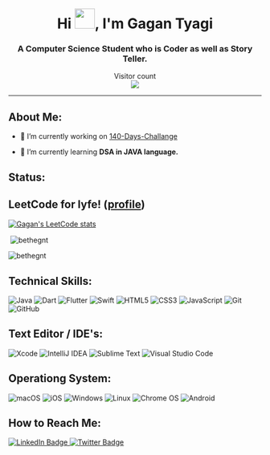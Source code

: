 <h1 align="center">Hi <img src="https://user-images.githubusercontent.com/106432362/194119684-923ebb8f-23ca-4352-9d08-563d4e09a7d4.gif" width="40"/>, I'm Gagan Tyagi</h1>

<h3 align="center">A Computer Science Student who is Coder as well as Story Teller.</h3>




<div align="center">
<!-- <img src="https://gpvc.arturio.dev/Bethegnt" alt="Profile views"/>  -->
  <!-- <img src="https://raw.githubusercontent.com/Bethegnt/profile-activity-generator/master/demo.png" />. -->
</div>

<p align="center"> 
  Visitor count<br>
  <img src="https://profile-counter.glitch.me/bethegnt/count.svg" />
</p>




---

## About Me:
- 🔭 I’m currently working on [140-Days-Challange](https://github.com/Bethegnt/140-Days-Challenge)

- 🌱 I’m currently learning **DSA in JAVA language.**


## Status: 

## LeetCode for lyfe! ([profile](https://leetcode.com/Bethegnt))
[![Gagan's LeetCode stats](https://leetcode-stats-six.vercel.app/api?username=Bethegnt)](https://github.com/KnlnKS/leetcode-stats)

<p>&nbsp;<img align="Center" src="https://github-readme-stats.vercel.app/api?username=bethegnt&show_icons=true&locale=en" alt="bethegnt" /></p>

<p><img align="Center" src="https://github-readme-streak-stats.herokuapp.com/?user=bethegnt&" alt="bethegnt" /></p>

<!-- <p><img align="centre" src="https://github-readme-stats.vercel.app/api/top-langs?username=bethegnt&show_icons=true&locale=en&layout=compact" alt="bethegnt" /></p> -->





<!-- ![BETHEGNT GitHub stats](https://github-readme-stats.vercel.app/api?username=BETHEGNT&show_icons=true&theme=radical) -->

## Technical Skills: 


![Java](https://img.shields.io/badge/java-%23ED8B00.svg?style=for-the-badge&logo=java&logoColor=white)
![Dart](https://img.shields.io/badge/dart-%230175C2.svg?style=for-the-badge&logo=dart&logoColor=white)
![Flutter](https://img.shields.io/badge/Flutter-%2302569B.svg?style=for-the-badge&logo=Flutter&logoColor=white)
![Swift](https://img.shields.io/badge/swift-F54A2A?style=for-the-badge&logo=swift&logoColor=white)
![HTML5](https://img.shields.io/badge/html5-%23E34F26.svg?style=for-the-badge&logo=html5&logoColor=white)
![CSS3](https://img.shields.io/badge/css3-%231572B6.svg?style=for-the-badge&logo=css3&logoColor=white)
![JavaScript](https://img.shields.io/badge/javascript-%23323330.svg?style=for-the-badge&logo=javascript&logoColor=%23F7DF1E)
![Git](https://img.shields.io/badge/git-%23F05033.svg?style=for-the-badge&logo=git&logoColor=white)
![GitHub](https://img.shields.io/badge/github-%23121011.svg?style=for-the-badge&logo=github&logoColor=white)





## Text Editor / IDE's:

![Xcode](https://img.shields.io/badge/Xcode-007ACC?style=for-the-badge&logo=Xcode&logoColor=white)
![IntelliJ IDEA](https://img.shields.io/badge/IntelliJIDEA-000000.svg?style=for-the-badge&logo=intellij-idea&logoColor=white)
![Sublime Text](https://img.shields.io/badge/sublime_text-%23575757.svg?style=for-the-badge&logo=sublime-text&logoColor=important)
![Visual Studio Code](https://img.shields.io/badge/Visual%20Studio%20Code-0078d7.svg?style=for-the-badge&logo=visual-studio-code&logoColor=white)


## Operationg System:

![macOS](https://img.shields.io/badge/mac%20os-000000?style=for-the-badge&logo=macos&logoColor=F0F0F0)
![iOS](https://img.shields.io/badge/iOS-000000?style=for-the-badge&logo=ios&logoColor=white)
![Windows](https://img.shields.io/badge/Windows-0078D6?style=for-the-badge&logo=windows&logoColor=white)
![Linux](https://img.shields.io/badge/Linux-FCC624?style=for-the-badge&logo=linux&logoColor=black)
![Chrome OS](https://img.shields.io/badge/chrome%20os-3d89fc?style=for-the-badge&logo=google%20chrome&logoColor=white)
![Android](https://img.shields.io/badge/Android-3DDC84?style=for-the-badge&logo=android&logoColor=white)

## How to Reach Me:

<div id="badges">
  <a href="https://www.linkedin.com/in/gagan-tyagi-84b233193/">
    <img src="https://img.shields.io/badge/LinkedIn-blue?style=for-the-badge&logo=linkedin&logoColor=white" alt="LinkedIn Badge"/>
  </a>
  <a href="https://twitter.com/bethegnt">
    <img src="https://img.shields.io/badge/Twitter-blue?style=for-the-badge&logo=twitter&logoColor=white" alt="Twitter Badge"/>
  </a>
</div>


